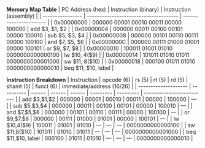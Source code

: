 **Memory Map Table**
| PC Address (hex) | Instruction (binary)                  | Instruction (assembly) |
| ---------------- | ------------------------------------- | ---------------------- |
| 0x00000000       | 000000 00001 00010 00011 00000 100000 | add \$3, \$1, \$2      |
| 0x00000004       | 000000 00011 00100 00101 00000 100010 | sub \$5, \$3, \$4      |
| 0x00000008       | 000000 00101 00110 00111 00000 100100 | and \$7, \$5, \$6      |
| 0x0000000C       | 000000 00111 01000 01001 00000 100101 | or \$9, \$7, \$8       |
| 0x00000010       | 100011 01001 01010 0000000000000100   | lw \$10, 4(\$9)        |
| 0x00000014       | 101011 01010 01011 0000000000001000   | sw \$11, 8(\$10)       |
| 0x00000018       | 000100 01011 01010 0000000000000010   | beq \$11, \$10, label  |

**Instruction Breakdown**
| Instruction          | opcode (6) | rs (5) | rt (5) | rd (5) | shamt (5) | funct (6) | immediate/address (16/26) |
| -------------------- | ---------- | ------ | ------ | ------ | --------- | --------- | ------------------------- |
| add \$3,\$1,\$2      | 000000     | 00001  | 00010  | 00011  | 00000     | 100000    | —                         |
| sub \$5,\$3,\$4      | 000000     | 00011  | 00100  | 00101  | 00000     | 100010    | —                         |
| and \$7,\$5,\$6      | 000000     | 00101  | 00110  | 00111  | 00000     | 100100    | —                         |
| or \$9,\$7,\$8       | 000000     | 00111  | 01000  | 01001  | 00000     | 100101    | —                         |
| lw \$10,4(\$9)       | 100011     | 01001  | 01010  | —      | —         | —         | 0000000000000100          |
| sw \$11,8(\$10)      | 101011     | 01010  | 01011  | —      | —         | —         | 0000000000001000          |
| beq \$11,\$10, label | 000100     | 01011  | 01010  | —      | —         | —         | 0000000000000010          |
